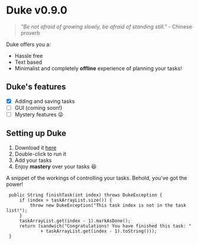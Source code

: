# Duke v0.9.0
> *"Be not afraid of growing slowly, be afraid of standing still."* - Chinese proverb

Duke offers you a:
- Hassle free
- Text based
- Minimalist
and completely **offline** experience of planning your tasks!

## Duke's features
- [x] Adding and saving tasks
- [ ] GUI (coming soon!)
- [ ] Mystery features 😜

## Setting up Duke
1. Download it [here](https://github.com/WangGLJoseph/ip/releases/download/A-Jar/ip.jar)
2. Double-click to run it
3. Add your tasks
4. Enjoy **mastery** over your tasks 😆

A snippet of the workings of controlling your tasks. Behold, you've got the power!
   ```
    public String finishTask(int index) throws DukeException {
        if (index > taskArrayList.size()) {
            throw new DukeException("This task index is not in the task list!");
        }
        taskArrayList.get(index - 1).markAsDone();
        return (sandwich("Congratulations! You have finished this task: "
                + taskArrayList.get(index - 1).toString()));
    }
   ```
